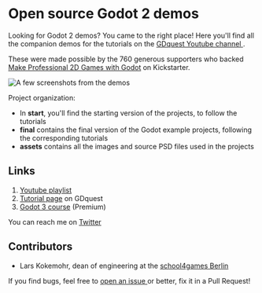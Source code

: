# Open source Godot 2 demos

Looking for Godot 2 demos? You came to the right place! Here you'll find all the companion demos for the tutorials on the [ GDquest Youtube channel ](http://youtube.com/c/gdquest).

These were made possible by the 760 generous supporters who backed [Make Professional 2D Games with Godot](https://www.kickstarter.com/projects/gdquest/make-professional-2d-games-godot-engine-online-cou) on Kickstarter.

![A few screenshots from the demos](https://raw.githubusercontent.com/GDquest/Godot-engine-tutorial-demos/master/2017/assets/open_source_demos_illust_small.png)

Project organization:

- In **start**, you'll find the starting version of the projects, to follow the tutorials
- **final** contains the final version of the Godot example projects, following the corresponding tutorials
- **assets** contains all the images and source PSD files used in the projects

## Links

1. [Youtube playlist](https://www.youtube.com/playlist?list=PLhqJJNjsQ7KEr_YlibZ3SBuzfw9xwGduK)
2. [Tutorial page](http://gdquest.com/tutorial/game-design/godot/30-days-free-game-creation-tutorial/) on GDquest
3. [Godot 3 course](https://gumroad.com/gdquest) (Premium)

You can reach me on [ Twitter ](https://twitter.com/NathanGDquest)

## Contributors

- Lars Kokemohr, dean of engineering at the [school4games Berlin](http://school4games.net/)

If you find bugs, feel free to [ open an issue ](https://github.com/GDquest/Godot-engine-tutorial-demos) or better, fix it in a Pull Request!
